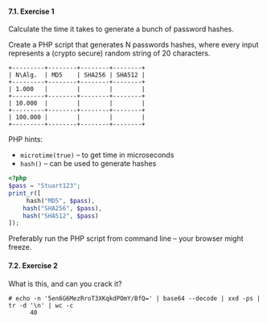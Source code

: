 #### 7.1. Exercise 1

Calculate the time it takes to generate a bunch of password hashes.

Create a PHP script that generates N passwords hashes, where every input represents a (crypto secure) random string of 20 characters.

```
+---------+--------+--------+--------+
| N\Alg.  | MD5    | SHA256 | SHA512 |
+---------+--------+--------+--------+
| 1.000   |        |        |        |
+---------+--------+--------+--------+
| 10.000  |        |        |        |
+---------+--------+--------+--------+
| 100.000 |        |        |        |
+---------+--------+--------+--------+
```

PHP hints:
- `microtime(true)` – to get time in microseconds
- `hash()` – can be used to generate hashes

```php
<?php 
$pass = "Stuart123"; 
print_r([
	 hash("MD5", $pass),  
	hash("SHA256", $pass),  
	hash("SHA512", $pass) 
]);
```

Preferably run the PHP script from command line – your browser might freeze.


#### 7.2. Exercise 2

What is this, and can you crack it?

```
# echo -n '5en6G6MezRroT3XKqkdPOmY/BfQ=' | base64 --decode | xxd -ps | tr -d '\n' | wc -c
      40
```
